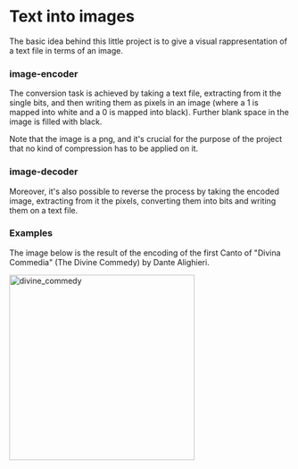 # Text into images
The basic idea behind this little project is to give a visual rappresentation of a text file in terms of an image. 



### image-encoder
The conversion task is achieved by taking a text file, extracting from it the single bits, and then writing them as pixels in an image (where a 1 is mapped into white and a 0 is mapped into black).
Further blank space in the image is filled with black. 

Note that the image is a png, and it's crucial for the purpose of the project that no kind of compression has to be applied on it.



### image-decoder
Moreover, it's also possible to reverse the process by taking the encoded image, extracting from it the pixels, converting them into bits and writing them on a text file.


### Examples
The image below is the result of the encoding of the first Canto of "Divina Commedia" (The Divine Commedy) by Dante Alighieri.

<img width="332" alt="divine_commedy" src="https://github.com/leonardobertolani/text-into-images/assets/102794282/67897023-dd6a-4091-a77c-06ea47088c71">
